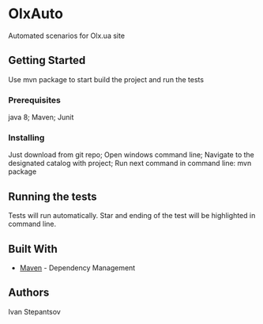 # OlxAuto
Automated scenarios for Olx.ua site

## Getting Started

Use mvn package to start build the project and run the tests  

### Prerequisites

java 8; 
Maven;
Junit

### Installing
Just download from git repo; 
Open windows command line; 
Navigate to the designated catalog with project;
Run next command in command line: 
mvn package

## Running the tests 

Tests will run automatically. Star and ending of the test will be highlighted in command line.  


## Built With

* [Maven](https://maven.apache.org/) - Dependency Management


## Authors

Ivan Stepantsov 



